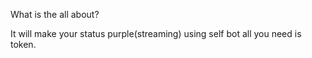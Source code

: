 What is the all about?

It will make your status purple(streaming) using self bot
all you need is token.
